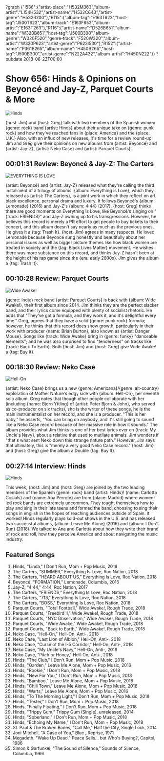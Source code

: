 ?graph {"I536":{"artist-place":"H532M363","album-artist":"L154H532","artist-name":"H532C643","artist-genre":"H532R200"},"R115":{"album-tag":"E163T623","host-tag":"J500T623","album-track":"E163F653","album-artist":"E163T263"},"R116":{"artist-name":"D526B651","album-name":"W320B651","host-tag":"J500B300","album-genre":"W320F520","genre-track":"F520W320","album-artist":"W320P623","artist-genre":"P623I530"},"R152":{"artist-name":"P361B265","album-name":"H450B265","host-tag":"J500B300","artist-genre":"N222A432","album-artist":"H450N222"}}
?pubdate 2018-06-22T00:00

# Show 656: Hinds & Opinions on Beyoncé and Jay-Z, Parquet Courts & More

![Hinds](https://sound-images.s3.amazonaws.com/images/2018/hinds.jpg)

{host: Jim} and {host: Greg} talk with two members of the Spanish women {genre: rock} band {artist: Hinds} about their unique take on {genre: punk rock} and how they've reached fans in {place: America} and the {place: U.K.} Also, with an influx of new releases, it's time for a review round-up! Jim and Greg give their opinions on new albums from {artist: Beyoncé} and {artist: Jay-Z}, {artist: Neko Case} and {artist: Parquet Courts}.

## 00:01:31 Review: Beyoncé & Jay-Z: The Carters
![EVERYTHING IS LOVE](https://is1-ssl.mzstatic.com/image/thumb/Music125/v4/f9/9d/3f/f99d3f05-3816-9328-a217-2544adbeb20a/source/600x600bb.jpg "334089123/1400124394")

{artist: Beyoncé} and {artist: Jay-Z} released what they're calling the third installment of a trilogy of albums. {album: Everything Is Love}, which they released as {artist: The Carters}, is a joint work in which they reflect on art, black excellence, personal drama and luxury. It follows Beyoncé's {album: Lemonade} (2016) and Jay-Z's {album: 4:44} (2017). {host: Greg} thinks there are good moments on Everything Is Love, like Beyoncé's singing on "{track: FRIENDS}" and Jay-Z owning up to his transgressions. However, he believes this record is merely a PR effort to get people to buy tickets to their concert, and this album doesn't say nearly as much as the previous ones. He gives it a {tag: Trash It}. {host: Jim} agrees in many respects. He loved Lemonade because Beyoncé sung honestly and beautifully about her personal issues as well as bigger picture themes like how black women are treated in society and the {tag: Black Lives Matter} movement. He wishes there was more substance on this record, and thinks Jay-Z hasn't been at the height of his rap game since the {era: early 2000s}. Jim gives the album a {tag: Trash It}.

## 00:10:28 Review: Parquet Courts
![Wide Awake!](https://is1-ssl.mzstatic.com/image/thumb/Music118/v4/4a/16/9f/4a169f5c-861a-ae4c-6107-bff995c2fe89/source/600x600bb.jpg "570708990/1342585603")
 
{genre: Indie} rock band {artist: Parquet Courts} is back with {album: Wide Awake!}, their first album since 2014. Jim thinks they are the perfect slacker band, and their lyrics come equipped with plenty of socialist rhetoric. He adds that "They've got a formula, and they work it, and it's delightful every time."
Greg, agrees that they have a solid {genre: punk rock} formula; however, he thinks that this record does show growth, particularly in their work with producer {name: Brian Burton}, also known as {artist: Danger Mouse}. Songs like {track: Wide Awake} bring in {genre: funky} "danceable elements"; and he was also surprised to find "tenderness" on tracks like {track: Back To Earth}. Both {host: Jim} and {host: Greg} give Wide Awake! a {tag: Buy It}.


## 00:18:30 Review: Neko Case
![Hell-On](https://is2-ssl.mzstatic.com/image/thumb/Music118/v4/0f/4c/21/0f4c21ef-c66e-cce7-f3b2-d84c425ec459/source/600x600bb.jpg "3647403/1352942477")

{artist: Neko Case} brings us a new {genre: Americana}/{genre: alt-country} exploration of Mother Nature's edgy side with {album: Hell-On}, her seventh solo album. Greg notes that though other people collaborate with her (including {name: Bjorn Yttling} of {artist: Peter Bjorn & John}, who served as co-producer on six tracks), she is the writer of these songs, he is the main instrumentalist on her record, and she is a producer. "This is her baby," he asserts, "You can bring on anybody, and it's still going to sound like a Neko Case record because of her massive role in how it sounds."  The album provides what Jim thinks is one of her best lyrics ever on {track: My Uncle's Navy}, about a relative that used to mutilate animals. Jim wonders if "that's what sent Neko down this strange nature path." However, Jim says that ultimately, this is "merely a very good Neko Case record." {host: Jim} and {host: Greg} give the album a Double {tag: Buy It}.

## 00:27:14 Interview: Hinds
![Hinds](https://sound-images.s3.amazonaws.com/images/2018/hinds_2.jpg)

This week, {host: Jim} and {host: Greg} are joined by the two leading members of the Spanish {genre: rock} band {artist: Hinds}! {name: Carlotta Cosials} and {name: Ana Perrote} are from {place: Madrid} where women-led rock bands are extremely uncommon. They tought themselves how to play and sing in their late teens and formed the band, choosing to sing their songs in english in the hopes of reaching audiences outside of Spain. It worked! Hinds regularly plays sold-out shows in the U.S. and has released two successful albums, {album: Leave Me Alone} (2016) and {album: I Don't Run} (2018). We talked to Ana and Carlotta about how they write their brand of rock and roll, how they perceive America and about navigating the music industry.


## Featured Songs

1. Hinds, "Linda," I Don't Run, Mom + Pop Music, 2018
1. The Carters, "SUMMER," Everything Is Love, Roc Nation, 2018
1. The Carters, "HEARD ABOUT US," Everything Is Love, Roc Nation, 2018
1. Beyoncé, "FORMATION," Lemonade, Columbia, 2016
1. Jay-Z, "4:44," 4:44, Roc Nation, 2017
1. The Carters, "FRIENDS," Everything Is Love, Roc Nation, 2018
1. The Carters, "713," Everything Is Love, Roc Nation, 2018
1. The Carters, "BOSS," Everything Is Love, Roc Nation, 2018
1. Parquet Courts, "Total Football," Wide Awake!, Rough Trade, 2018
1. Parquet Courts, "Freebird II," Wide Awake!, Rough Trade, 2018
1. Parquet Courts, "NYC Observation," Wide Awake!, Rough Trade, 2018
1. Parquet Courts, "Wide Awake," Wide Awake!, Rough Trade, 2018
1. Parquet Courts, "Back to Earth," Wide Awake!, Rough Trade, 2018
1. Neko Case, "Hell-On," Hell-On, Anti-, 2018
1. Neko Case, "Last Lion of Albion," Hell-On, Anti-, 2018
1. Neko Case, "Curse of the I-5 Corridor," Hell-On, Anti-, 2018
1. Neko Case, "My Uncle's Navy," Hell-On, Anti-, 2018
1. Neko Case, "Pitch or Honey," Hell-On, Anti-, 2018
1. Hinds, "The Club," I Don't Run, Mom + Pop Music, 2018
1. Hinds, "Garden," Leave Me Alone, Mom + Pop Music, 2016
1. Hinds, "Rookie," I Don't Run, Mom + Pop Music, 2018
1. Hinds, "New For You," I Don't Run, Mom + Pop Music, 2018
1. Hinds, "Bamboo," Leave Me Alone, Mom + Pop Music, 2016
1. Hinds, "Chili Town," Leave Me Alone, Mom + Pop Music, 2016
1. Hinds, "Warts," Leave Me Alone, Mom + Pop Music, 2016
1. Hinds, "To The Morning Light," I Don't Run, Mom + Pop Music, 2018
1. Hinds, "Tester," I Don't Run, Mom + Pop Music, 2018
1. Hinds, "Finally Floating," I Don't Run, Mom + Pop Music, 2018
1. Hinds, "Trippy Gum," Trippy Gum (Single), unreleased, 2014
1. Hinds, "Soberland," I Don't Run, Mom + Pop Music, 2018
1. Hinds, "Echoing My Name," I Don't Run, Mom + Pop Music, 2018
1. St. Paul & The Broken Bones, "Call Me," Half the City, Single Lock, 2014
1. Joni Mitchell, "A Case of You," Blue , Reprise, 1971
1. Megadeth, "Wake Up Dead," Peace Sells... but Who's Buying?, Capitol, 1986
1. Simon & Garfunkel, "The Sound of Silence," Sounds of Silence, Columbia, 1966